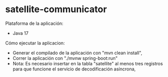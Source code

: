 # satellite-communicator

Plataforma de la aplicación:
- Java 17

Cómo ejecutar la aplicacion:
- Generar el compilado de la aplicación con "mvn clean install",
- Correr la aplicación con "./mvnw spring-boot:run"
- Nota: Es necesario insertar en la tabla "satellite" al menos tres registros para que funcione el servicio de decodificación asíncrona,
